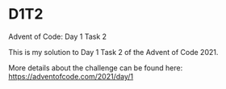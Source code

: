 # D1T2
Advent of Code: Day 1 Task 2

This is my solution to Day 1 Task 2 of the Advent of Code 2021. 

More details about the challenge can be found here: https://adventofcode.com/2021/day/1
